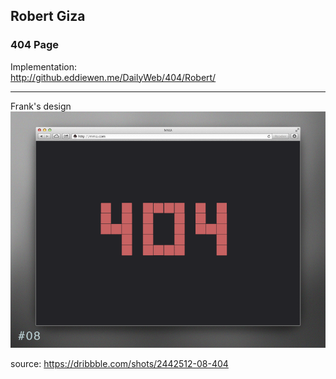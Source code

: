 ## Robert Giza
### 404 Page

Implementation:  
<http://github.eddiewen.me/DailyWeb/404/Robert/>

----
Frank's design
![404](404.gif)

source: <https://dribbble.com/shots/2442512-08-404>